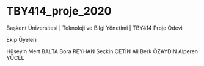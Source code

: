 # TBY414_proje_2020
Başkent Üniversitesi | Teknoloji ve Bilgi Yönetimi | TBY414 Proje Ödevi

Ekip Üyeleri

Hüseyin Mert BALTA
Bora REYHAN
Seçkin ÇETİN
Ali Berk ÖZAYDIN
Alperen YÜCEL
